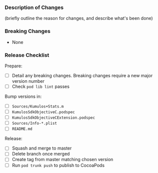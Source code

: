 ### Description of Changes

(briefly outline the reason for changes, and describe what's been done)

### Breaking Changes

-   None

### Release Checklist

Prepare:

-   [ ] Detail any breaking changes. Breaking changes require a new major version number
-   [ ] Check `pod lib lint` passes

Bump versions in:

-   [ ] `Sources/Kumulos+Stats.m`
-   [ ] `KumulosSdkObjectiveC.podspec`
-   [ ] `KumulosSdkObjectiveCExtension.podspec`
-   [ ] `Sources/Info-*.plist`
-   [ ] `README.md`

Release:

-   [ ] Squash and merge to master
-   [ ] Delete branch once merged
-   [ ] Create tag from master matching chosen version
-   [ ] Run `pod trunk push` to publish to CocoaPods
